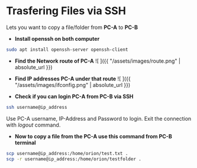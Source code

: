 # Trasfering Files via SSH

Lets you want to copy a file/folder from **PC-A** to **PC-B** 

* **Install openssh on both computer**

~~~bash
sudo apt install openssh-server openssh-client
~~~

* **Find the Network route of PC-A**
![ ]({{ "/assets/images/route.png" | absolute_url }})

* **Find IP addresses PC-A under that route**
![ ]({{ "/assets/images/ifconfig.png" | absolute_url }})


* **Check if you can login PC-A from PC-B via SSH**
~~~bash
ssh username@ip_address
~~~
Use PC-A username, IP-Address and Password to login. Exit the connection with *logout* command.

* **Now to copy a file from the PC-A  use this command from PC-B terminal**
~~~bash
scp username@ip_address:/home/orion/test.txt .
scp -r username@ip_address:/home/orion/testfolder .
~~~
